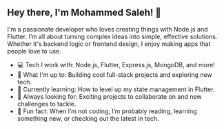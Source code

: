 ## Hey there, I'm Mohammed Saleh! 👋

I'm a passionate developer who loves creating things with Node.js and Flutter. I’m all about turning complex ideas into simple, effective solutions. Whether it's backend logic or frontend design, I enjoy making apps that people love to use.

- 💻 Tech I work with: Node.js, Flutter, Express.js, MongoDB, and more!
- 🚀 What I'm up to: Building cool full-stack projects and exploring new tech.
- 🌱 Currently learning: How to level up my state management in Flutter.
- 👀 Always looking for: Exciting projects to collaborate on and new challenges to tackle.
- 🎯 Fun fact: When I’m not coding, I’m probably reading, learning something new, or checking out the latest in tech.

